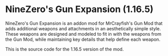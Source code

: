 # NineZero's Gun Expansion (1.16.5)
NineZero's Gun Expansion is an addon mod for MrCrayfish's Gun Mod that adds additional weapons and attachments in an aesthetically simple style. These weapons are designed and modeled to fit in with the weapons from the Gun Mod, while maintaining key details that help define each weapon.

This is the source code for the 1.16.5 version of the mod.